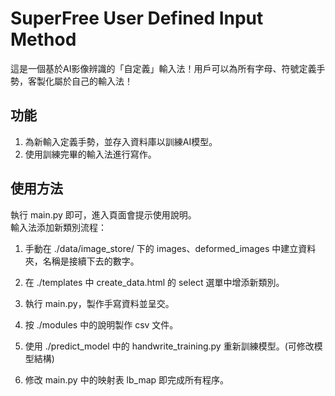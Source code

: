 # SuperFree User Defined Input Method

這是一個基於AI影像辨識的「自定義」輸入法！用戶可以為所有字母、符號定義手勢，客製化屬於自己的輸入法！
## 功能
1. 為新輸入定義手勢，並存入資料庫以訓練AI模型。
2. 使用訓練完畢的輸入法進行寫作。
## 使用方法
執行 main.py 即可，進入頁面會提示使用說明。 
\
輸入法添加新類別流程：

1. 手動在 ./data/image_store/ 下的 images、deformed_images 中建立資料夾，名稱是接續下去的數字。

2. 在 ./templates 中 create_data.html 的 select 選單中增添新類別。

3. 執行 main.py，製作手寫資料並呈交。

4. 按 ./modules 中的說明製作 csv 文件。

5. 使用 ./predict_model 中的 handwrite_training.py 重新訓練模型。(可修改模型結構)

6. 修改 main.py 中的映射表 lb_map 即完成所有程序。